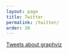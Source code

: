 ```yaml
---
layout: page
title: Twitter
permalink: /twitter/
order: 20
---
```

<a href="https://twitter.com/search?q=graphviz">Tweets about graphviz</a>
